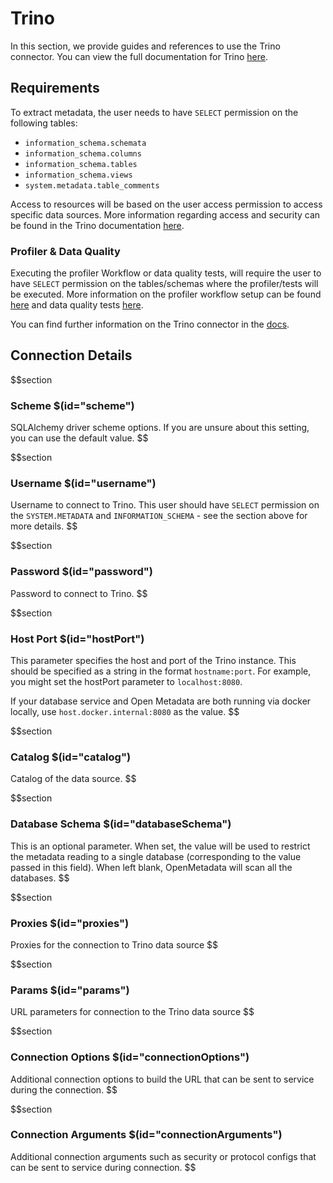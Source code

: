 # Trino

In this section, we provide guides and references to use the Trino connector. You can view the full documentation for Trino [here](https://docs.open-metadata.org/connectors/database/trino).

## Requirements
To extract metadata, the user needs to have `SELECT` permission on the following tables:
- `information_schema.schemata`
- `information_schema.columns`
- `information_schema.tables`
- `information_schema.views`
- `system.metadata.table_comments`

Access to resources will be based on the user access permission to access specific data sources. More information regarding access and security can be found in the Trino documentation [here](https://trino.io/docs/current/security.html).

### Profiler & Data Quality
Executing the profiler Workflow or data quality tests, will require the user to have `SELECT` permission on the tables/schemas where the profiler/tests will be executed. More information on the profiler workflow setup can be found [here](https://docs.open-metadata.org/connectors/ingestion/workflows/profiler) and data quality tests [here](https://docs.open-metadata.org/connectors/ingestion/workflows/data-quality).

You can find further information on the Trino connector in the [docs](https://docs.open-metadata.org/connectors/database/trino).

## Connection Details

$$section
### Scheme $(id="scheme")
SQLAlchemy driver scheme options. If you are unsure about this setting, you can use the default value.
$$

$$section
### Username $(id="username")
Username to connect to Trino. This user should have `SELECT` permission on the `SYSTEM.METADATA` and `INFORMATION_SCHEMA` - see the section above for more details.
$$

$$section
### Password $(id="password")
Password to connect to Trino.
$$

$$section
### Host Port $(id="hostPort")
This parameter specifies the host and port of the Trino instance. This should be specified as a string in the format `hostname:port`. For example, you might set the hostPort parameter to `localhost:8080`.

If your database service and Open Metadata are both running via docker locally, use `host.docker.internal:8080` as the value.
$$

$$section
### Catalog $(id="catalog")
Catalog of the data source. 
$$

$$section
### Database Schema $(id="databaseSchema")
This is an optional parameter. When set, the value will be used to restrict the metadata reading to a single database (corresponding to the value passed in this field). When left blank, OpenMetadata will scan all the databases.
$$

$$section
### Proxies $(id="proxies")
Proxies for the connection to Trino data source
$$

$$section
### Params $(id="params")
URL parameters for connection to the Trino data source
$$

$$section
### Connection Options $(id="connectionOptions")
Additional connection options to build the URL that can be sent to service during the connection.
$$

$$section
### Connection Arguments $(id="connectionArguments")
Additional connection arguments such as security or protocol configs that can be sent to service during connection.
$$
